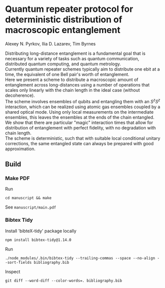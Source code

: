# Quantum repeater protocol for deterministic distribution of macroscopic entanglement

Alexey N. Pyrkov, Ilia D. Lazarev, Tim Byrnes

Distributing long-distance entanglement is a fundamental goal that is necessary for a variety of tasks such as quantum communication, distributed quantum computing, and quantum metrology.  
Currently quantum repeater schemes typically  aim to distribute one ebit at a time, the equivalent of one Bell pair's worth of entanglement.  
Here we present a scheme to distribute a macroscopic amount of entanglement across long-distances using a number of operations that scales only linearly with the chain length in the ideal case (without decoherence).  
The scheme involves ensembles of qubits and entangling them with an $S^z S^z$ interaction, which can be realized using atomic gas ensembles coupled by a shared optical mode. Using only local measurements on the intermediate ensembles, this leaves the ensembles at the ends of the chain entangled.  
We show that there are particular "magic" interaction times that allow for distribution of entanglement with perfect fidelity, with no degradation with chain length.  
The scheme is deterministic, such that with suitable local conditional unitary corrections, the same entangled state can always be prepared with good approximation.

## Build

### Make PDF

Run

```shell
cd manuscript && make
```

See `manuscript/main.pdf`

### Bibtex Tidy 

Install 'bibteX-tidy' package locally 

```shell
npm install bibtex-tidy@1.14.0
```

Run

```shell
./node_modules/.bin/bibtex-tidy --trailing-commas --space --no-align --sort-fields bibliography.bib
```

Inspect 

```shell
git diff --word-diff --color-words=. bibliography.bib
```
